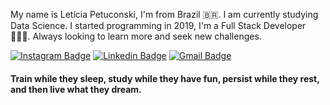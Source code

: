 My name is Letícia Petuconski, I'm from Brazil 🇧🇷. I am currently studying Data Science. I started programming in 2019, I'm a Full Stack Developer 👩🏻‍💻.
Always looking to learn more and seek new challenges.

[![Instagram Badge](https://img.shields.io/badge/-@letceadev-6633cc?style=flat-square&labelColor=6633cc&logo=instagram&logoColor=white&link=https://www.instagram.com/letceadev/)](https://www.instagram.com/letceadev/) 
[![Linkedin Badge](https://img.shields.io/badge/-Letícia%20Petuconski-6633cc?style=flat-square&logo=Linkedin&logoColor=white&link=https://www.linkedin.com/in/leticiapetuconski/)](https://www.linkedin.com/in/leticiapetuconski/) 
[![Gmail Badge](https://img.shields.io/badge/-leticiapetuconski@gmail.com-6633cc?style=flat-square&logo=Gmail&logoColor=white&link=mailto:leticiapetuconski@gmail.com)](mailto:leticiapetuconski@gmail.com)


#### Train while they sleep, study while they have fun, persist while they rest, and then live what they dream.
